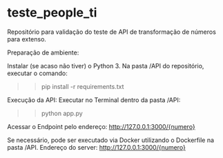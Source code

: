 # teste_people_ti
Repositório para validação do teste de API de transformação de números para extenso.

Preparação de ambiente:

Instalar (se acaso não tiver) o Python 3.
Na pasta /API do repositório, executar o comando:
>>pip install -r requirements.txt

Execução da API:
Executar no Terminal dentro da pasta /API:
>> python app.py 

Acessar o Endpoint pelo endereço: http://127.0.0.1:3000/{numero}

Se necessário, pode ser executado via Docker utilizando o Dockerfile na pasta /API.
Endereço do server: http://127.0.0.1:3000/{numero}
